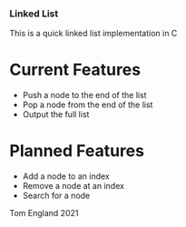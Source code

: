 ### Linked List

This is a quick linked list implementation in C

# Current Features

- Push a node to the end of the list
- Pop a node from the end of the list
- Output the full list

# Planned Features

- Add a node to an index
- Remove a node at an index
- Search for a node

Tom England 2021
